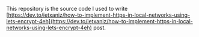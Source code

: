 This repository is the source code I used to write [https://dev.to/ietxaniz/how-to-implement-https-in-local-networks-using-lets-encrypt-4eh](https://dev.to/ietxaniz/how-to-implement-https-in-local-networks-using-lets-encrypt-4eh) post.
